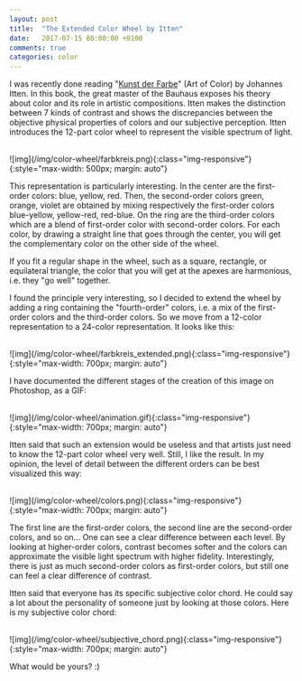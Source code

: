```yaml
---
layout: post
title:  "The Extended Color Wheel by Itten"
date:   2017-07-15 08:00:00 +0100
comments: true
categories: color
---
```


I was recently done reading "[Kunst der Farbe][KdF]" (Art of Color) by Johannes Itten. In this book, the great master of the Bauhaus exposes his theory about color and its role in artistic compositions. Itten makes the distinction between 7 kinds of contrast and shows the discrepancies between the objective physical properties of colors and our subjective perception. Itten introduces the 12-part color wheel to represent the visible spectrum of light.

<br>
![img](/img/color-wheel/farbkreis.png){:class="img-responsive"}
{:style="max-width: 500px; margin: auto"}
<br>

This representation is particularly interesting. In the center are the first-order colors: blue, yellow, red. Then, the second-order colors green, orange, violet are obtained by mixing respectively the first-order colors blue-yellow, yellow-red, red-blue. On the ring are the third-order colors which are a blend of first-order color with second-order colors. For each color, by drawing a straight line that goes through the center, you will get the complementary color on the other side of the wheel. 

If you fit a regular shape in the wheel, such as a square, rectangle, or equilateral triangle, the color that you will get at the apexes are harmonious, i.e. they "go well" together. 

I found the principle very interesting, so I decided to extend the wheel by adding a ring containing the "fourth-order" colors, i.e. a mix of the first-order colors and the third-order colors. So we move from a 12-color representation to a 24-color representation. It looks like this: 

<br>
![img](/img/color-wheel/farbkreis_extended.png){:class="img-responsive"}
{:style="max-width: 700px; margin: auto"}
<br>

I have documented the different stages of the creation of this image on Photoshop, as a GIF:  

<br>
![img](/img/color-wheel/animation.gif){:class="img-responsive"}
{:style="max-width: 700px; margin: auto"}
<br>

Itten said that such an extension would be useless and that artists just need to know the 12-part color wheel very well. Still, I like the result. In my opinion, the level of detail between the different orders can be best visualized this way: 

<br>
![img](/img/color-wheel/colors.png){:class="img-responsive"}
{:style="max-width: 700px; margin: auto"}
<br>

The first line are the first-order colors, the second line are the second-order colors, and so on... One can see a clear difference between each level. By looking at higher-order colors, contrast becomes softer and the colors can approximate the visible light spectrum with higher fidelity. Interestingly, there is just as much second-order colors as first-order colors, but still one can feel a clear difference of contrast. 

Itten said that everyone has its specific subjective color chord. He could say a lot about the personality of someone just by looking at those colors. Here is my subjective color chord: 

<br>
![img](/img/color-wheel/subjective_chord.png){:class="img-responsive"}
{:style="max-width: 700px; margin: auto"}
<br>

What would be yours? :) 


[KdF]: https://www.amazon.de/Kunst-Farbe-Johannes-Itten/dp/3363009801

